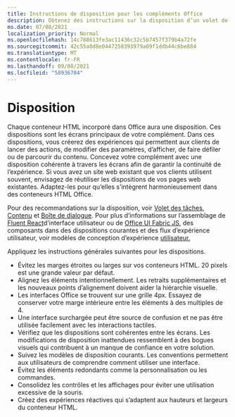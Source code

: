 ```yaml
---
title: Instructions de disposition pour les compléments Office
description: Obtenez des instructions sur la disposition d’un volet de tâches ou d’une boîte de dialogue dans un Office de tâches.
ms.date: 07/08/2021
localization_priority: Normal
ms.openlocfilehash: 14c788613fe3ac11436c32c5b7457f379b4a72fe
ms.sourcegitcommit: 42c55a8d8e0447258393979a09f1ddb44c6be884
ms.translationtype: MT
ms.contentlocale: fr-FR
ms.lasthandoff: 09/08/2021
ms.locfileid: "58936704"
---
```

# <a name="layout"></a>Disposition

Chaque conteneur HTML incorporé dans Office aura une disposition. Ces dispositions sont les écrans principaux de votre complément. Dans ces dispositions, vous créerez des expériences qui permettent aux clients de lancer des actions, de modifier des paramètres, d’afficher, de faire défiler ou de parcourir du contenu. Concevez votre complément avec une disposition cohérente à travers les écrans afin de garantir la continuité de l’expérience. Si vous avez un site web existant que vos clients utilisent souvent, envisagez de réutiliser les dispositions de vos pages web existantes. Adaptez-les pour qu’elles s’intègrent harmonieusement dans des conteneurs HTML Office.

Pour des recommandations sur la disposition, voir [Volet des tâches](task-pane-add-ins.md), [Contenu](content-add-ins.md) et [Boîte de dialogue](dialog-boxes.md). Pour plus d’informations sur l’assemblage de [Fluent React](using-office-ui-fabric-react.md)d’interface utilisateur ou de [Office UI Fabric JS](fabric-core.md), des composants dans des dispositions courantes et des flux d’expérience utilisateur, voir modèles de conception d’expérience [utilisateur.](ux-design-pattern-templates.md)

Appliquez les instructions générales suivantes pour les dispositions.

- Évitez les marges étroites ou larges sur vos conteneurs HTML. 20 pixels est une grande valeur par défaut.
- Alignez les éléments intentionnellement. Les retraits supplémentaires et les nouveaux points d’alignement doivent aider la hiérarchie visuelle.
- Les interfaces Office se trouvent sur une grille 4px. Essayez de conserver votre marge intérieure entre les éléments à des multiples de 4.
- Une interface surchargée peut être source de confusion et ne pas être utilisée facilement avec les interactions tactiles.
- Vérifiez que les dispositions sont cohérentes entre les écrans. Les modifications de disposition inattendues ressemblent à des bogues visuels qui contribuent à un manque de confiance en votre solution.
- Suivez les modèles de disposition courants. Les conventions permettent aux utilisateurs de comprendre comment utiliser une interface.
- Évitez les éléments redondants comme la personnalisation ou les commandes.
- Consolidez les contrôles et les affichages pour éviter une utilisation excessive de la souris.
- Créez des expériences réactives qui s’adaptent aux hauteurs et largeurs du conteneur HTML.
